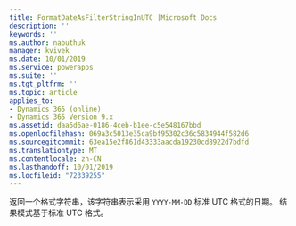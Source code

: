 ```yaml
---
title: FormatDateAsFilterStringInUTC |Microsoft Docs
description: ''
keywords: ''
ms.author: nabuthuk
manager: kvivek
ms.date: 10/01/2019
ms.service: powerapps
ms.suite: ''
ms.tgt_pltfrm: ''
ms.topic: article
applies_to:
- Dynamics 365 (online)
- Dynamics 365 Version 9.x
ms.assetid: daa5d6ae-0186-4ceb-b1ee-c5e548167bbd
ms.openlocfilehash: 069a3c5013e35ca9bf95302c36c5834944f582d6
ms.sourcegitcommit: 63ea15e2f861d43333aacda19230cd8922d7bdfd
ms.translationtype: MT
ms.contentlocale: zh-CN
ms.lasthandoff: 10/01/2019
ms.locfileid: "72339255"
---
```

返回一个格式字符串，该字符串表示采用 `YYYY-MM-DD` 标准 UTC 格式的日期。 结果模式基于标准 UTC 格式。
